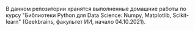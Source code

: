 В данном репозитории хранятся выполненные домашние работы по курсу "Библиотеки Python для Data Science: Numpy, Matplotlib, Scikit-learn" (Geekbrains, факультет ИИ, начало 04.10.2021).
